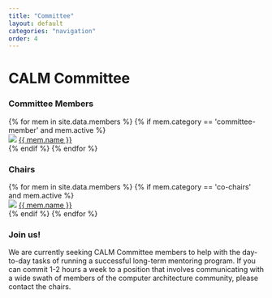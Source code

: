 ```yaml
---
title: "Committee"
layout: default
categories: "navigation"
order: 4
---
```


# CALM Committee

<h3>Committee Members</h3>
<div class="member-profiles-grid">
{% for mem in site.data.members %}
{% if mem.category == 'committee-member' and mem.active %}
<div class="member-profile">
<img class="member-photo" src="{{ mem.photo | relative_url }}"/>
<a class="member-name" href="{{mem.website}}">{{ mem.name }}</a>
</div>
{% endif %}
{% endfor %}
</div>

<h3>Chairs</h3>
<div class="member-profiles-grid">
{% for mem in site.data.members %}
{% if mem.category == 'co-chairs' and mem.active %}
<div class="member-profile">
<img class="member-photo" src="{{ mem.photo | relative_url }}"/>
<a class="member-name" href="{{mem.website}}">{{ mem.name }}</a>
</div>
{% endif %}
{% endfor %}
</div>

<h3>Join us!</h3>

We are currently seeking CALM Committee members to help with the day-to-day
tasks of running a successful long-term mentoring program.  If you can commit
1-2 hours a week to a position that involves communicating with a wide swath of
members of the computer architecture community, please contact the chairs.
